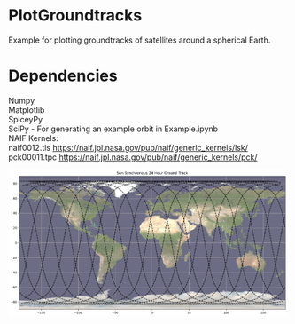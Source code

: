 # PlotGroundtracks
Example for plotting groundtracks of satellites around a spherical Earth.

# Dependencies
Numpy  
Matplotlib  
SpiceyPy  
SciPy - For generating an example orbit in Example.ipynb  
NAIF Kernels:  
naif0012.tls https://naif.jpl.nasa.gov/pub/naif/generic_kernels/lsk/  
pck00011.tpc https://naif.jpl.nasa.gov/pub/naif/generic_kernels/pck/  

![Sun Synchronous Orbit GroundTrack](Example.png)
